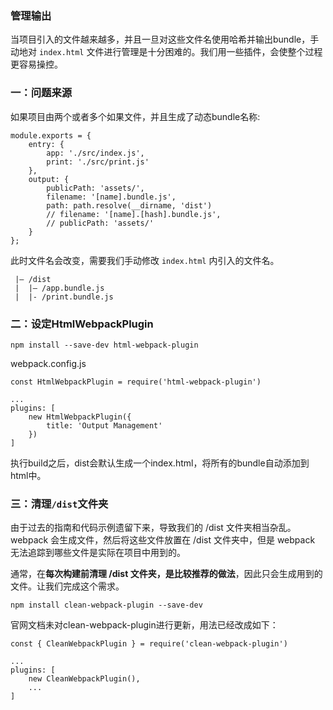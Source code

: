 ### 管理输出
当项目引入的文件越来越多，并且一旦对这些文件名使用哈希并输出bundle，手动地对 `index.html` 文件进行管理是十分困难的。我们用一些插件，会使整个过程更容易操控。

### 一：问题来源
如果项目由两个或者多个如果文件，并且生成了动态bundle名称:
```
module.exports = {
    entry: {
        app: './src/index.js',
        print: './src/print.js'
    },
    output: {
        publicPath: 'assets/',
        filename: '[name].bundle.js',
        path: path.resolve(__dirname, 'dist')
        // filename: '[name].[hash].bundle.js',
        // publicPath: 'assets/'
    }
};
```
此时文件名会改变，需要我们手动修改 `index.html` 内引入的文件名。
```
 |– /dist
 |  |– /app.bundle.js
 |  |- /print.bundle.js
```

### 二：设定HtmlWebpackPlugin
```
npm install --save-dev html-webpack-plugin
```
webpack.config.js
```
const HtmlWebpackPlugin = require('html-webpack-plugin')

...
plugins: [
    new HtmlWebpackPlugin({
        title: 'Output Management'
    })
]
```
执行build之后，dist会默认生成一个index.html，将所有的bundle自动添加到html中。

### 三：清理`/dist`文件夹
由于过去的指南和代码示例遗留下来，导致我们的 /dist 文件夹相当杂乱。webpack 会生成文件，然后将这些文件放置在 /dist 文件夹中，但是 webpack 无法追踪到哪些文件是实际在项目中用到的。

通常，在**每次构建前清理 /dist 文件夹，是比较推荐的做法**，因此只会生成用到的文件。让我们完成这个需求。
```
npm install clean-webpack-plugin --save-dev
```
官网文档未对clean-webpack-plugin进行更新，用法已经改成如下：
```
const { CleanWebpackPlugin } = require('clean-webpack-plugin')

...
plugins: [
    new CleanWebpackPlugin(),
    ...
]
```